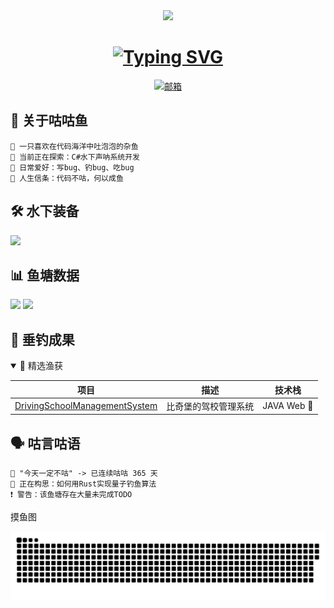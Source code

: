 
<div align="center">
  <img src="https://github.com/1312255201/1312255201/blob/main/images/banner.gif?raw=true" width="800"/>
</div>


<h1 align="center">
  <a href="https://git.io/typing-svg">
    <img src="https://readme-typing-svg.demolab.com?font=JetBrains+Mono&weight=500&size=30&duration=4000&pause=1000&color=58A6FF&center=true&vCenter=true&width=500&lines=Hi+%F0%9F%91%8B%2C+I'm+BugFish;%E4%B8%80%E6%9D%A1%E5%96%84%E4%BA%8E%E9%92%93%E9%B1%BC%E7%9A%84%E5%B0%8F%E6%9D%82%E9%B1%BC%E2%80%A6" alt="Typing SVG" />
  </a>
</h1>

<p align="center">
  <a href="mailto:1312255201@qq.com">
    <img src="https://img.shields.io/badge/Email-%E9%82%AE%E7%AE%B1%E8%81%94%E7%B3%BB-58A6FF?logo=gmail" alt="邮箱"/>
  </a>
</p>

<!-- 关于我 -->
## 🐠 关于咕咕鱼
```text
🌊 一只喜欢在代码海洋中吐泡泡的杂鱼
🔭 当前正在探索：C#水下声呐系统开发
🎣 日常爱好：写bug、钓bug、吃bug
📖 人生信条：代码不咕，何以成鱼
```

<!-- 技术栈 -->
## 🛠️ 水下装备
![](https://skillicons.dev/icons?i=cs,rust,python,linux,docker,git,github,clion,go,html,idea,java,kotlin,maven,mysql,pycharm,py,rider)

<!-- GitHub数据统计 -->
## 📊 鱼塘数据
![](https://github-readme-stats.vercel.app/api?username=1312255201&show_icons=true&theme=dark&hide_title=true)
![](https://github-readme-streak-stats.herokuapp.com/?user=1312255201&theme=dark)

<!-- 项目展示 -->
## 🎣 垂钓成果
<details open>
<summary>🌟 精选渔获</summary>

| 项目 | 描述 | 技术栈 |
|------|------|--------|
| [DrivingSchoolManagementSystem](https://github.com/1312255201/DrivingSchoolManagementSystem) | 比奇堡的驾校管理系统 | JAVA Web 🦀 |

</details>

<!-- 咕咕语录 -->
## 🗣️ 咕言咕语
```text
💬 "今天一定不咕" -> 已连续咕咕 365 天
💭 正在构思：如何用Rust实现量子钓鱼算法
❗️ 警告：该鱼塘存在大量未完成TODO
```

摸鱼图

![](https://raw.githubusercontent.com/1312255201/1312255201/main/assets/github-contribution-grid-snake.svg)
